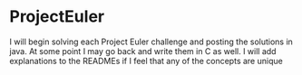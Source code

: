# ProjectEuler


I will begin solving each Project Euler challenge and posting the solutions in java. At some point I may go back and write them
in C as well. I will add explanations to the READMEs if I feel that any of the concepts are unique
